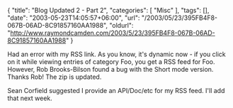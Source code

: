 {
	"title": "Blog Updated 2 - Part 2",
	"categories": [
		"Misc"
	],
	"tags": [],
	"date": "2003-05-23T14:05:57+06:00",
	"url": "/2003/05/23/395FB4F8-067B-06AD-8C91857160AA1988",
	"oldurl": "http://www.raymondcamden.com/2003/5/23/395FB4F8-067B-06AD-8C91857160AA1988"
}

Had an error with my RSS link. As you know, it's dynamic now - if you click on it while viewing entries of category Foo, you get a RSS feed for Foo. However, Rob Brooks-Bilson found a bug with the Short mode version. Thanks Rob! The zip is updated.

Sean Corfield suggested I provide an API/Doc/etc for my RSS feed. I'll add that next week.